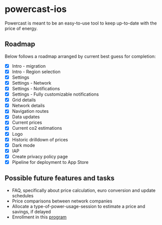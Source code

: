 # powercast-ios

Powercast is meant to be an easy-to-use tool to keep up-to-date with the price of energy.

## Roadmap

Below follows a roadmap arranged by current best guess for completion:

 - [x] Intro - migration
 - [x] Intro - Region selection
 - [x] Settings
 - [x] Settings - Network
 - [x] Settings - Notifications
 - [x] Settings - Fully customizable notifications
 - [x] Grid details
 - [x] Network details
 - [x] Navigation routes
 - [x] Data updates
 - [x] Current prices
 - [x] Current co2 estimations
 - [x] Logo
 - [x] Historic drilldown of prices
 - [x] Dark mode
 - [x] IAP
 - [x] Create privacy policy page
 - [x] Pipeline for deployment to App Store

## Possible future features and tasks

- FAQ, specifically about price calculation, euro conversion and update schedules
- Price comparisons between network companies
- Allocate a type-of-power-usage-session to estimate a price and savings, if delayed
- Enrollment in this [program](https://developer.apple.com/app-store/small-business-program/)
